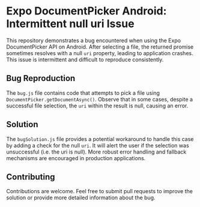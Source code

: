 # Expo DocumentPicker Android: Intermittent null uri Issue

This repository demonstrates a bug encountered when using the Expo DocumentPicker API on Android. After selecting a file, the returned promise sometimes resolves with a null `uri` property, leading to application crashes. This issue is intermittent and difficult to reproduce consistently. 

## Bug Reproduction

The `bug.js` file contains code that attempts to pick a file using `DocumentPicker.getDocumentAsync()`. Observe that in some cases, despite a successful file selection, the `uri` within the result is null, causing an error.  

## Solution

The `bugSolution.js` file provides a potential workaround to handle this case by adding a check for the null `uri`. It will alert the user if the selection was unsuccessful (i.e. the uri is null). More robust error handling and fallback mechanisms are encouraged in production applications.

## Contributing

Contributions are welcome. Feel free to submit pull requests to improve the solution or provide more detailed information about the bug.